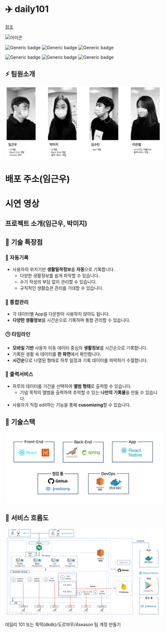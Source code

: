 # ✈️ daily101

[참조](https://github.com/boostcamp-2020/Project16-B-Account-Book)

![아이콘]()

![Generic badge](https://img.shields.io/badge/react-^16.14.0-brightgreen) ![Generic badge](https://img.shields.io/badge/mobx-^5.15.5-green.svg) ![Generic badge](https://img.shields.io/badge/springframework-2.1.17-yellowgreen.svg)

![Generic badge](https://img.shields.io/badge/maria-8.0.13-yellow.svg) ![Generic badge](https://img.shields.io/badge/react_native-39.0.4-orange.svg) ![Generic badge](https://img.shields.io/badge/styled_components-5.2.1-red.svg)



## ⚡️ 팀원소개

![](./img/d101_팀원소개.png) 



# 배포 주소(임근우)



# 시연 영상



## 프로젝트 소개(임근우, 박미지)





## 🎯 기술 특장점

### :memo: 자동기록

- 사용자의 위치기반 **생활밀착정보**를 **자동**으로 기록합니다.
  - 다양한 생활정보를 쉽게 파악할 수 있습니다..
  - 수기 작성의 부담 없이 관리할 수 있습니다.
  - 규칙적인 생활습관 관리를 기대할 수 있습니다.



###  :iphone: 통합관리​

- 각 데이터별 App을 다운받아 사용하지 않아도 됩니다.
- **다양한 생활정보**를 시간순으로 기록하며 통합 관리할 수 있습니다.



###  :clock3: ​타임라인

- **모바일 기반** 사용자 이동 데이터 중심의 **생활정보**를 시간순으로 기록합니다.
- 기록된 생활 속 데이터를 **한 화면**에서 확인합니다.
- **시간순**으로 나열된 형태로 하루 일정과 기록 데이터를 파악하기 수월합니다.



### :open_book: 출력서비스

- 하루의 데이터를 기간을 선택하여 **앨범 형태**로 출력할 수 있습니다.
  - 기념 목적의 앨범을 출력하여 추억할 수 있는 **나만의 기록물**을 만들 수 있습니다.
- 사용자가 직접 edit하는 기능을 통해 **cusomizing**할 수 있습니다.



## 🔗 기술스택

![](./img/d101_기술스택.JPG) 



## 🔎 서비스 흐름도

![](./img/d101_Architecture.png)




데일리 101 또는 뚝딱(dkdk)/도르마무/4season 팀 계정 만들기
